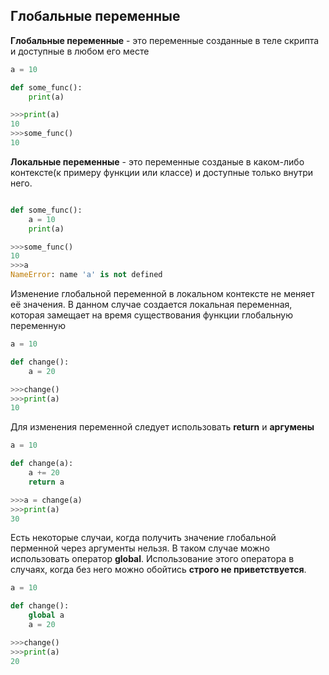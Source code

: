 ## Глобальные переменные

**Глобальные переменные** - это переменные созданные в теле скрипта и доступные в любом его месте

```py
a = 10

def some_func():
    print(a)

>>>print(a)
10
>>>some_func()
10
```

**Локальные переменные** - это переменные созданые в каком-либо контексте(к примеру функции или классе) и доступные только внутри него.

```py

def some_func():
    a = 10
    print(a)

>>>some_func()
10
>>>a
NameError: name 'a' is not defined
```

Изменение глобальной переменной в локальном контексте не меняет её значения. В данном случае создается локальная переменная, которая замещает на время существования функции глобальную переменную

```py
a = 10

def change():
    a = 20

>>>change()
>>>print(a)
10
```

Для изменения переменной следует использовать **return** и **аргумены**
```py
a = 10

def change(a):
    a += 20
    return a

>>>a = change(a)
>>>print(a)
30
```

Есть некоторые случаи, когда получить значение глобальной перменной через аргументы нельзя. В таком случае можно использовать оператор **global**.
Использование этого оператора в случаях, когда без него можно обойтись **строго не приветствуется**.

```py
a = 10

def change():
    global a
    a = 20

>>>change()
>>>print(a)
20
```